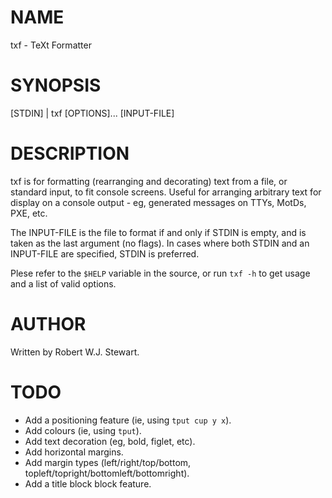 NAME
===

txf - TeXt Formatter

SYNOPSIS
===

[STDIN] | txf [OPTIONS]... [INPUT-FILE]

DESCRIPTION
===

txf is for formatting (rearranging and decorating) text from a file, or standard input, to fit console screens. Useful for arranging arbitrary text for display on a  console output - eg, generated messages on TTYs, MotDs, PXE, etc.

The INPUT-FILE is the file to format if and only if STDIN is empty, and is taken as the last argument (no flags). In cases where both STDIN and an INPUT-FILE are specified, STDIN is preferred.

Plese refer to the `$HELP` variable in the source, or run `txf -h` to get usage and a list of valid options.

AUTHOR
===

Written by Robert W.J. Stewart.

TODO
===

 * Add a positioning feature (ie, using `tput cup y x`).
 * Add colours (ie, using `tput`).
 * Add text decoration (eg, bold, figlet, etc).
 * Add horizontal margins.
 * Add margin types (left/right/top/bottom, topleft/topright/bottomleft/bottomright).
 * Add a title block block feature.
